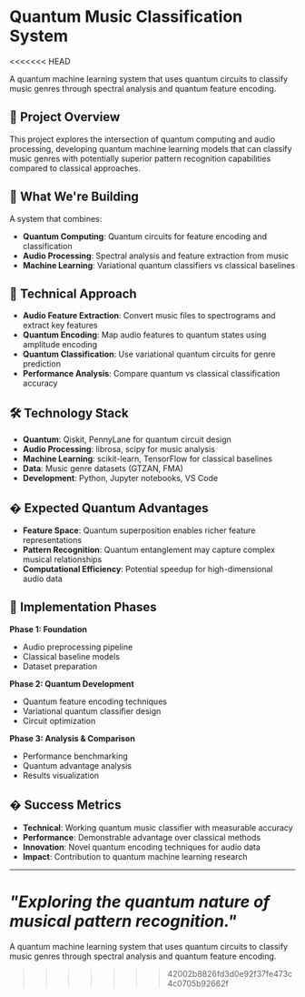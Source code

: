 # Quantum Music Classification System
<<<<<<< HEAD

A quantum machine learning system that uses quantum circuits to classify music genres through spectral analysis and quantum feature encoding.

## 🎯 Project Overview

This project explores the intersection of quantum computing and audio processing, developing quantum machine learning models that can classify music genres with potentially superior pattern recognition capabilities compared to classical approaches.

## 🚀 What We're Building

A system that combines:
- **Quantum Computing**: Quantum circuits for feature encoding and classification
- **Audio Processing**: Spectral analysis and feature extraction from music
- **Machine Learning**: Variational quantum classifiers vs classical baselines

## 🎵 Technical Approach

- **Audio Feature Extraction**: Convert music files to spectrograms and extract key features
- **Quantum Encoding**: Map audio features to quantum states using amplitude encoding
- **Quantum Classification**: Use variational quantum circuits for genre prediction
- **Performance Analysis**: Compare quantum vs classical classification accuracy

## 🛠 Technology Stack

- **Quantum**: Qiskit, PennyLane for quantum circuit design
- **Audio Processing**: librosa, scipy for music analysis
- **Machine Learning**: scikit-learn, TensorFlow for classical baselines
- **Data**: Music genre datasets (GTZAN, FMA)
- **Development**: Python, Jupyter notebooks, VS Code

## � Expected Quantum Advantages

- **Feature Space**: Quantum superposition enables richer feature representations
- **Pattern Recognition**: Quantum entanglement may capture complex musical relationships
- **Computational Efficiency**: Potential speedup for high-dimensional audio data

## 🎼 Implementation Phases

**Phase 1: Foundation**
- Audio preprocessing pipeline
- Classical baseline models
- Dataset preparation

**Phase 2: Quantum Development** 
- Quantum feature encoding techniques
- Variational quantum classifier design
- Circuit optimization

**Phase 3: Analysis & Comparison**
- Performance benchmarking
- Quantum advantage analysis
- Results visualization

## � Success Metrics

- **Technical**: Working quantum music classifier with measurable accuracy
- **Performance**: Demonstrable advantage over classical methods
- **Innovation**: Novel quantum encoding techniques for audio data
- **Impact**: Contribution to quantum machine learning research

---

*"Exploring the quantum nature of musical pattern recognition."*
=======
A quantum machine learning system that uses quantum circuits to classify music genres through spectral analysis and quantum feature encoding.
>>>>>>> 42002b8826fd3d0e92f37fe473c4c0705b92662f
